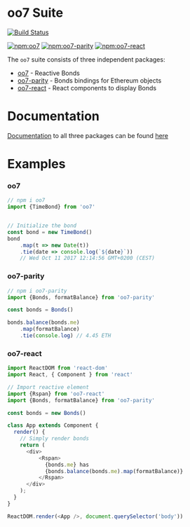 # oo7 Suite

[![Build Status](https://travis-ci.org/paritytech/oo7.svg?branch=master)](https://travis-ci.org/paritytech/oo7)

[![npm:oo7](https://img.shields.io/npm/v/oo7.svg)](https://www.npmjs.com/package/oo7)
[![npm:oo7-parity](https://img.shields.io/npm/v/oo7-parity.svg)](https://www.npmjs.com/package/oo7-parity)
[![npm:oo7-react](https://img.shields.io/npm/v/oo7-react.svg)](https://www.npmjs.com/package/oo7-react)


The `oo7` suite consists of three independent packages:

- [oo7](./packages/oo7/) - Reactive Bonds
- [oo7-parity](./packages/oo7-parity) - Bonds bindings for Ethereum objects
- [oo7-react](./packages/oo7-react) - React components to display Bonds

# Documentation

[Documentation](https://paritytech.github.io/oo7/class/packages/oo7-parity/src/index.js~Bonds.html#instance-member-accounts) to all three packages can be found [here](https://paritytech.github.io/oo7/)

# Examples

### oo7
```js
// npm i oo7
import {TimeBond} from 'oo7'


// Initialize the bond
const bond = new TimeBond()
bond
    .map(t => new Date(t))
    .tie(date => console.log(`${date}`))
    // Wed Oct 11 2017 12:14:56 GMT+0200 (CEST)

```

### oo7-parity
```js
// npm i oo7-parity
import {Bonds, formatBalance} from 'oo7-parity'

const bonds = Bonds()

bonds.balance(bonds.me)
    .map(formatBalance)
    .tie(console.log) // 4.45 ETH
```

### oo7-react
```js
import ReactDOM from 'react-dom'
import React, { Component } from 'react'

// Import reactive element
import {Rspan} from 'oo7-react'
import {Bonds, formatBalance} from 'oo7-parity'

const bonds = new Bonds()

class App extends Component {
  render() {
    // Simply render bonds
    return (
      <div>
          <Rspan>
            {bonds.me} has 
            {bonds.balance(bonds.me).map(formatBalance)}
          </Rspan>
      </div>
    );
  }
}

ReactDOM.render(<App />, document.querySelector('body'))
```
